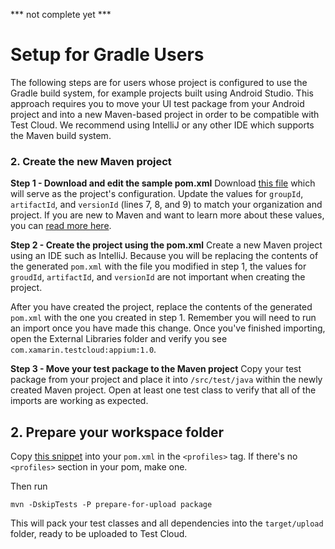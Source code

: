 *** not complete yet ***

# Setup for Gradle Users
The following steps are for users whose project is configured to use the Gradle build system, for example projects built using Android Studio. This approach requires you to move your UI test package from your Android project and into a new Maven-based project in order to be compatible with Test Cloud. We recommend using IntelliJ or any other IDE which supports the Maven build system.

### 2. Create the new Maven project

**Step 1 - Download and edit the sample pom.xml**
Download [this file](https://raw.githubusercontent.com/xamarinhq/test-cloud-appium-java-extensions/master/sample-files/gradle/pom.xml) which will serve as the project's configuration. Update the values for `groupId`, `artifactId`, and `versionId` (lines 7, 8, and 9) to match your organization and project. If you are new to Maven and want to learn more about these values, you can [read more  here](https://maven.apache.org/guides/introduction/introduction-to-the-pom.html).

**Step 2 - Create the project using the pom.xml**
Create a new Maven project using an IDE such as IntelliJ. Because you will be replacing the contents of the generated `pom.xml` with the file you modified in step 1, the values for `groudId`, `artifactId`, and `versionId` are not important when creating the project.

After you have created the project, replace the contents of the generated `pom.xml` with the one you created in step 1. Remember you will need to run an import once you have made this change. Once you've finished importing, open the External Libraries folder and verify you see `com.xamarin.testcloud:appium:1.0`.

**Step 3 - Move your test package to the Maven project**
Copy your test package from your project and place it into `/src/test/java` within the newly created Maven project. Open at least one test class to verify that all of the imports are working as expected.

## 2. Prepare your workspace folder

Copy [this snippet](uploadprofilesnippet.txt) into your `pom.xml` in the `<profiles>` tag. If there's no `<profiles>` section in your pom, make one.

Then run

`mvn -DskipTests -P prepare-for-upload package` 

This will pack your test classes and all dependencies into the `target/upload` folder, ready to be uploaded to Test Cloud.

